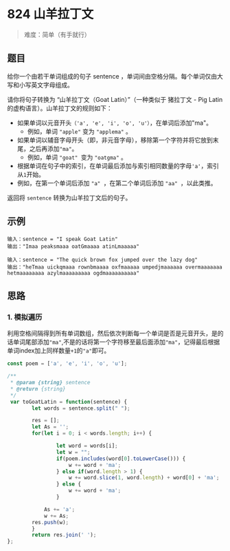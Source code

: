 # 824 山羊拉丁文

> 难度：简单（有手就行）

## 题目

给你一个由若干单词组成的句子 sentence ，单词间由空格分隔。每个单词仅由大写和小写英文字母组成。

请你将句子转换为 “山羊拉丁文（Goat Latin）”（一种类似于 猪拉丁文 - Pig Latin 的虚构语言）。山羊拉丁文的规则如下：

- 如果单词以元音开头`（'a', 'e', 'i', 'o', 'u'）`，在单词后添加"ma"。
  - 例如，单词 `"apple"` 变为 `"applema"` 。
- 如果单词以辅音字母开头（即，非元音字母），移除第一个字符并将它放到末尾，之后再添加`"ma"`。
  - 例如，单词 `"goat" `变为 `"oatgma"` 。
-  根据单词在句子中的索引，在单词最后添加与索引相同数量的字母`'a'`，索引从` 1 `开始。
  - 例如，在第一个单词后添加 `"a" `，在第二个单词后添加 `"aa" `，以此类推。
  

 返回将 `sentence` 转换为山羊拉丁文后的句子。

## 示例

```
输入：sentence = "I speak Goat Latin"
输出："Imaa peaksmaaa oatGmaaaa atinLmaaaaa"
```

```
输入：sentence = "The quick brown fox jumped over the lazy dog"
输出："heTmaa uickqmaaa rownbmaaaa oxfmaaaaa umpedjmaaaaaa overmaaaaaaa hetmaaaaaaaa azylmaaaaaaaaa ogdmaaaaaaaaaa"
```

## 思路

### 1. 模拟遍历

利用空格间隔得到所有单词数组，然后依次判断每一个单词是否是元音开头，是的话单词尾部添加`"ma"`,不是的话将第一个字符移至最后面添加`"ma"`，记得最后根据单词index加上同样数量`+1`的`"a"`即可。

```javascript
const poem = ['a', 'e', 'i', 'o', 'u'];

/**
 * @param {string} sentence
 * @return {string}
 */
 var toGoatLatin = function(sentence) {
        let words = sentence.split(" ");

        res = [];
        let As = '';
        for(let i = 0; i < words.length; i++) {

                let word = words[i];
                let w = "";
                if(poem.includes(word[0].toLowerCase())) {
                    w += word + 'ma';
                } else if(word.length > 1) {
                    w += word.slice(1, word.length) + word[0] + 'ma';
                } else {
                    w += word + 'ma';
                }

            As += 'a';
            w += As;
        res.push(w);
        }
        return res.join(' ');
};
```

